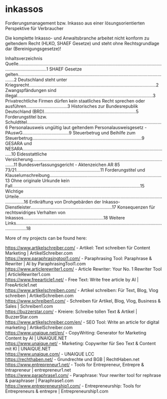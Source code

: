 # inkassos
Forderungsmanagement bzw. Inkasso aus einer lösungsorientierten Perspektive für Verbraucher

Die komplette Inkasso- und Anwaltsbranche arbeitet nicht konform zu geltendem Recht (HLKO, SHAEF Gesetze) und steht ohne Rechtsgrundlage dar (Bereinigungsgesetze)!

Inhaltsverzeichnis
Quelle...................................................................................................................................................1
SHAEF Gesetze gelten.........................................................................................................................2
Deutschland steht unter Kriegsrecht.....................................................................................................2
Zwangspfändungen sind illegal............................................................................................................3
Privatrechtliche Firmen dürfen kein staatliches Recht sprechen oder ausführen.................................3
Historisches zur Bundesrepublik Deutschland (BRD).........................................................................5
Forderungstitel bzw. Schuldtitel...........................................................................................................6
Personalausweis ungültig laut geltendem Personalausweisgesetz - PAuswG.....................................9
Steuerbetrug und Beihilfe zum Steuerbetrug.......................................................................................9
GESARA und NESARA....................................................................................................................10
Eidesstattliche Versicherung..............................................................................................................11
Bundesverfassungsgericht - Aktenzeichen AR 85 73/21...................................................................11
Forderungstitel und Klauselumschreibung.........................................................................................13
Ohne originale Urkunde kein Fall......................................................................................................15
Wichtige Urteile.................................................................................................................................16
Entkräftung von Drohgebärden der Inkasso-Dienstleister.................................................................17
Konsequenzen für rechtswidriges Verhalten von Inkassos................................................................18
Weitere Links.....................................................................................................................................18

More of my projects can be found here:

https://www.artikelschreiber.com/ - Artikel: Text schreiben für Content Marketing | ArtikelSchreiber.com<br>
https://www.paraphrasingtool1.com/ - Paraphrasing Tool: Paraphrase & Rewriter | AI by ParaphrasingTool1.com<br>
https://www.articlerewriter1.com/ - Article Rewriter: Your No. 1 Rewriter Tool | ArticleRewriter1.com<br>
https://www.freearticle1.net/ - Free Text: Write free article by AI | FreeArticle1.net<br>
https://www.artikelschreiben.com/ - Artikel schreiben: Für Text, Blog, Vlog schreiben | ArtikelSchreiben.com<br>
https://www.schreiben1.com/ - Schreiben für Artikel, Blog, Vlog, Business & Sales | Schreiben1.com<br>
https://buzzerstar.com/ - Kreiere: Schreibe tollen Text & Artikel | BuzzerStar.com<br>
https://www.artikelschreiber.com/en/ - SEO Tool: Write an article for digital marketing | ArtikelSchreiber.com<br>
https://www.unaique.net/en/ - CopyWriting: Generator for Marketing Content by AI | UNAIQUE.NET<br>
https://www.unaique.net/ - Marketing: Copywriter für Seo Text & Content mit KI | UNAIQUE.NET <br>
https://www.unaique.com/ - UNAIQUE LCC<br>
https://rechthaben.net/ - Grundrechte und BGB | RechtHaben.net<br>
https://www.entrepreneur1.net/ - Tools for Entrepreneur, Entrepre & Intrapreneur | entrepreneur1.net<br>
https://www.paraphrase1.com/ - Paraphrase: Your rewriter tool for rephrase & paraphraser | Paraphrase1.com<br>
https://www.entrepreneurship1.com/ - Entrepreneurship: Tools for Entrepreneurs & entrepre | Entrepreneurship1.com<br>
